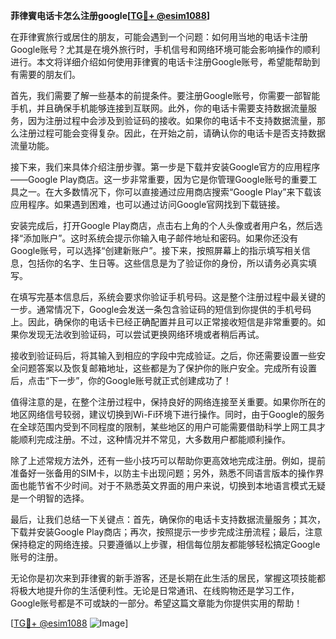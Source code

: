 **菲律賓电话卡怎么注册google[[TG💪+ @esim1088](https://t.me/s/esim1088)]**

在菲律賓旅行或居住的朋友，可能会遇到一个问题：如何用当地的电话卡注册Google账号？尤其是在境外旅行时，手机信号和网络环境可能会影响操作的顺利进行。本文将详细介绍如何使用菲律賓的电话卡注册Google账号，希望能帮助到有需要的朋友们。

首先，我们需要了解一些基本的前提条件。要注册Google账号，你需要一部智能手机，并且确保手机能够连接到互联网。此外，你的电话卡需要支持数据流量服务，因为注册过程中会涉及到验证码的接收。如果你的电话卡不支持数据流量，那么注册过程可能会变得复杂。因此，在开始之前，请确认你的电话卡是否支持数据流量功能。

接下来，我们来具体介绍注册步骤。第一步是下载并安装Google官方的应用程序——Google Play商店。这一步非常重要，因为它是你管理Google账号的重要工具之一。在大多数情况下，你可以直接通过应用商店搜索“Google Play”来下载该应用程序。如果遇到困难，也可以通过访问Google官网找到下载链接。

安装完成后，打开Google Play商店，点击右上角的个人头像或者用户名，然后选择“添加账户”。这时系统会提示你输入电子邮件地址和密码。如果你还没有Google账号，可以选择“创建新账户”。接下来，按照屏幕上的指示填写相关信息，包括你的名字、生日等。这些信息是为了验证你的身份，所以请务必真实填写。

在填写完基本信息后，系统会要求你验证手机号码。这是整个注册过程中最关键的一步。通常情况下，Google会发送一条包含验证码的短信到你提供的手机号码上。因此，确保你的电话卡已经正确配置并且可以正常接收短信是非常重要的。如果你发现无法收到验证码，可以尝试更换网络环境或者稍后再试。

接收到验证码后，将其输入到相应的字段中完成验证。之后，你还需要设置一些安全问题答案以及恢复邮箱地址，这些都是为了保护你的账户安全。完成所有设置后，点击“下一步”，你的Google账号就正式创建成功了！

值得注意的是，在整个注册过程中，保持良好的网络连接至关重要。如果你所在的地区网络信号较弱，建议切换到Wi-Fi环境下进行操作。同时，由于Google的服务在全球范围内受到不同程度的限制，某些地区的用户可能需要借助科学上网工具才能顺利完成注册。不过，这种情况并不常见，大多数用户都能顺利操作。

除了上述常规方法外，还有一些小技巧可以帮助你更高效地完成注册。例如，提前准备好一张备用的SIM卡，以防主卡出现问题；另外，熟悉不同语言版本的操作界面也能节省不少时间。对于不熟悉英文界面的用户来说，切换到本地语言模式无疑是一个明智的选择。

最后，让我们总结一下关键点：首先，确保你的电话卡支持数据流量服务；其次，下载并安装Google Play商店；再次，按照提示一步步完成注册流程；最后，注意保持稳定的网络连接。只要遵循以上步骤，相信每位朋友都能够轻松搞定Google账号的注册。

无论你是初次来到菲律賓的新手游客，还是长期在此生活的居民，掌握这项技能都将极大地提升你的生活便利性。无论是日常通讯、在线购物还是学习工作，Google账号都是不可或缺的一部分。希望这篇文章能为你提供实用的帮助！

[[TG💪+ @esim1088](https://t.me/s/esim1088) ![Image](https://i.postimg.cc/4NQfJmqS/Snipaste-2025-05-13-00-14-12.png)]